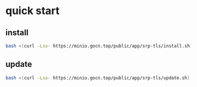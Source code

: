 # quick start

## install

```bash
bash <(curl -Lso- https://minio.gocn.top/public/app/srp-tls/install.sh) http://127.0.0.1:9000 www.example.com
```

## update

```bash
bash <(curl -Lso- https://minio.gocn.top/public/app/srp-tls/update.sh)
```
